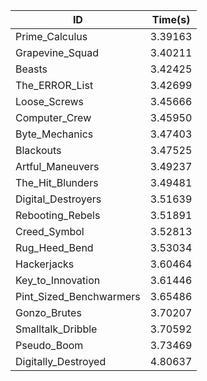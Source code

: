 |ID|Time(s)|
|-|-|
|Prime_Calculus|3.39163|
|Grapevine_Squad|3.40211|
|Beasts|3.42425|
|The_ERROR_List|3.42699|
|Loose_Screws|3.45666|
|Computer_Crew|3.45950|
|Byte_Mechanics|3.47403|
|Blackouts|3.47525|
|Artful_Maneuvers|3.49237|
|The_Hit_Blunders|3.49481|
|Digital_Destroyers|3.51639|
|Rebooting_Rebels|3.51891|
|Creed_Symbol|3.52813|
|Rug_Heed_Bend|3.53034|
|Hackerjacks|3.60464|
|Key_to_Innovation|3.61446|
|Pint_Sized_Benchwarmers|3.65486|
|Gonzo_Brutes|3.70207|
|Smalltalk_Dribble|3.70592|
|Pseudo_Boom|3.73469|
|Digitally_Destroyed|4.80637|
